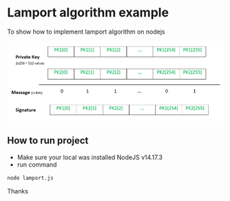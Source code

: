 # Lamport algorithm example

To show how to implement lamport algorithm on nodejs

![Lamport](./lamport.png)

## How to run project

* Make sure your local was installed NodeJS v14.17.3
* run command
```bash
node lamport.js
```

Thanks